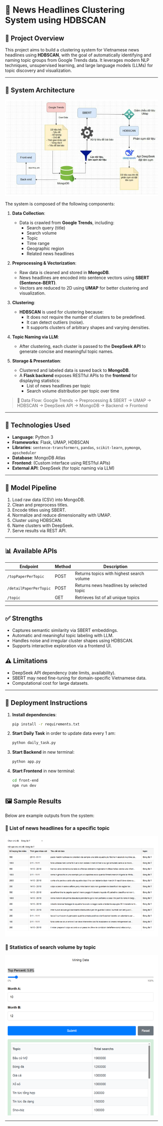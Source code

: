 # 📰 News Headlines Clustering System using HDBSCAN

## 📌 Project Overview

This project aims to build a clustering system for Vietnamese news headlines using **HDBSCAN**, with the goal of automatically identifying and naming topic groups from Google Trends data. It leverages modern NLP techniques, unsupervised learning, and large language models (LLMs) for topic discovery and visualization.

---

## 🧩 System Architecture

![System Architecture](./result/System_Architecture.png)

The system is composed of the following components:

1. **Data Collection**:
   - Data is crawled from **Google Trends**, including:
     - Search query (title)
     - Search volume
     - Topic
     - Time range
     - Geographic region
     - Related news headlines

2. **Preprocessing & Vectorization**:
   - Raw data is cleaned and stored in **MongoDB**.
   - News headlines are encoded into sentence vectors using **SBERT (Sentence-BERT)**.
   - Vectors are reduced to 2D using **UMAP** for better clustering and visualization.

3. **Clustering**:
   - **HDBSCAN** is used for clustering because:
     - It does not require the number of clusters to be predefined.
     - It can detect outliers (noise).
     - It supports clusters of arbitrary shapes and varying densities.

4. **Topic Naming via LLM**:
   - After clustering, each cluster is passed to the **DeepSeek API** to generate concise and meaningful topic names.

5. **Storage & Presentation**:
   - Clustered and labeled data is saved back to **MongoDB**.
   - A **Flask backend** exposes RESTful APIs to the **frontend** for displaying statistics:
     - List of news headlines per topic
     - Search volume distribution per topic over time

> 🔁 Data Flow: Google Trends → Preprocessing & SBERT → UMAP → HDBSCAN → DeepSeek API → MongoDB → Backend → Frontend

---

## 🧪 Technologies Used

- **Language**: Python 3
- **Frameworks**: Flask, UMAP, HDBSCAN
- **Libraries**: `sentence-transformers`, `pandas`, `scikit-learn`, `pymongo`, `apscheduler`
- **Database**: MongoDB Atlas
- **Frontend**: (Custom interface using RESTful APIs)
- **External API**: DeepSeek (for topic naming via LLM)

---

## 🧠 Model Pipeline

1. Load raw data (CSV) into MongoDB.
2. Clean and preprocess titles.
3. Encode titles using SBERT.
4. Normalize and reduce dimensionality with UMAP.
5. Cluster using HDBSCAN.
6. Name clusters with DeepSeek.
7. Serve results via REST API.

---

## 📊 Available APIs

| Endpoint              | Method | Description                                     |
|-----------------------|--------|-------------------------------------------------|
| `/topPaperPerTopic`   | POST   | Returns topics with highest search volume       |
| `/detailPaperPerTopic`| POST   | Returns news headlines by selected topic        |
| `/topic`              | GET    | Retrieves list of all unique topics             |

---

## ✅ Strengths

- Captures semantic similarity via SBERT embeddings.
- Automatic and meaningful topic labeling with LLM.
- Handles noise and irregular cluster shapes using HDBSCAN.
- Supports interactive exploration via a frontend UI.

## ⚠️ Limitations

- DeepSeek API dependency (rate limits, availability).
- SBERT may need fine-tuning for domain-specific Vietnamese data.
- Computational cost for large datasets.

---

## 🚀 Deployment Instructions

1. **Install dependencies**:
    ```bash
    pip install -r requirements.txt
    ```

2. **Start Daily Task** in order to update data every 1 am:
    ```bash
    python daily_task.py
    ```

3. **Start Backend** in new terminal:
    ```bash
    python app.py
    ```

4. **Start Frontend** in new terminal:
    ```bash
    cd front-end
    npm run dev
    ```
## 🖼️ Sample Results

Below are example outputs from the system:

### 🔹 List of news headlines for a specific topic

![Live Stream Example](./result/result1.png)

### 🔹 Statistics of search volume by topic

![License Log Example](./result/result2.png)

---
